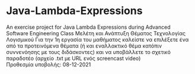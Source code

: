 # Java-Lambda-Expressions
An exercise project for Java Lambda Expressions during Advanced Software Engineering Class
Μελέτη και Ανάπτυξη Θέματος Τεχνολογίας Λογισμικού
Για την 1η εργασία του μαθήματος καλείστε να επιλέξετε ένα από τα προτεινόμενα θέματα 
(ή και εναλλακτικό θέμα κατόπιν συννενόησης με τους διδάσκοντες) και να υποβάλλετε το σχετικό παραδοτέο (αρχείο .txt με URL ενός screencast video)\
 Προθεσμία υποβολής: 08-12-2021
